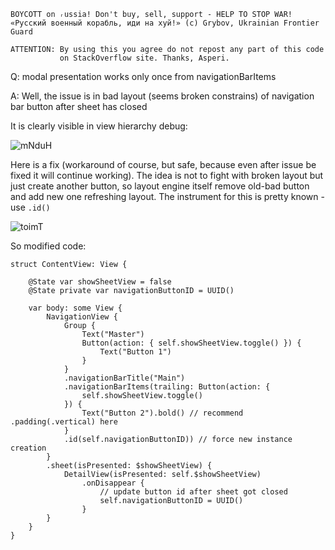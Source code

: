 ```
BOYCOTT on ᵣussia! Don't buy, sell, support - HELP TO STOP WAR!
«Русский военный корабль, иди на хуй!» (c) Grybov, Ukrainian Frontier Guard

ATTENTION: By using this you agree do not repost any part of this code
           on StackOverflow site. Thanks, Asperi.
```

Q: modal presentation works only once from navigationBarItems

A: Well, the issue is in bad layout (seems broken constrains) of navigation bar button after sheet has closed

It is clearly visible in view hierarchy debug:

![mNduH](https://user-images.githubusercontent.com/62171579/164960493-e3268a56-4804-4fb9-9208-da96196919f7.png)

Here is a fix (workaround of course, but safe, because even after issue be fixed it will continue working). 
The idea is not to fight with broken layout but just create another button, so layout engine itself remove 
old-bad button and add new one refreshing layout. The instrument for this is pretty known - use `.id()`

![toimT](https://user-images.githubusercontent.com/62171579/164960505-904ab04f-9acc-4873-b8c7-a9b1a19ae48d.gif)

So modified code:

    struct ContentView: View {
    
        @State var showSheetView = false
        @State private var navigationButtonID = UUID()
        
        var body: some View {
            NavigationView {
                Group {
                    Text("Master")
                    Button(action: { self.showSheetView.toggle() }) {
                        Text("Button 1")
                    }
                }
                .navigationBarTitle("Main")
                .navigationBarItems(trailing: Button(action: {
                    self.showSheetView.toggle()
                }) {
                    Text("Button 2").bold() // recommend .padding(.vertical) here
                }
                .id(self.navigationButtonID)) // force new instance creation
            }
            .sheet(isPresented: $showSheetView) {
                DetailView(isPresented: self.$showSheetView)
                    .onDisappear {
                        // update button id after sheet got closed
                        self.navigationButtonID = UUID()
                    }
            }
        }
    }

